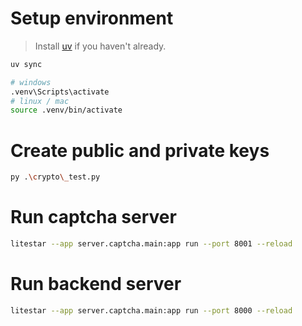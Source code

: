 # Setup environment

> Install [uv](https://docs.astral.sh/uv/getting-started/installation/) if you haven't already.
```bash
uv sync

# windows
.venv\Scripts\activate
# linux / mac
source .venv/bin/activate
```


# Create public and private keys

```bash
py .\crypto\_test.py
```

# Run captcha server

```bash
litestar --app server.captcha.main:app run --port 8001 --reload
```

# Run backend server

```bash
litestar --app server.captcha.main:app run --port 8000 --reload
```
